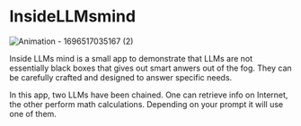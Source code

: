 # InsideLLMsmind

![Animation - 1696517035167 (2)](https://github.com/ArthurSrz/insideLLMsmind/assets/55806298/39d7326f-5612-469b-bae8-79b7cd25878b)



Inside LLMs mind is a small app to demonstrate that LLMs are not essentially black boxes that gives out smart anwers out of the fog. They can be carefully crafted and designed to answer specific needs.

In this app, two LLMs have been chained. One can retrieve info on Internet, the other perform math calculations. Depending on your prompt it will use one of them.
